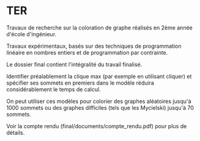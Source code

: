 TER
===

Travaux de recherche sur la coloration de graphe réalisés en 2ème année d'école d'ingénieur.

Travaux expérimentaux, basés sur des techniques de programmation linéaire en nombres entiers et de programmation par contrainte.

Le dossier final contient l'intégralité du travail finalisé.

Identifier préalablement la clique max (par exemple en utilisant cliquer) et spécifier ses sommets en premiers dans le modèle réduira considérablement le temps de calcul.

On peut utiliser ces modèles pour colorier des graphes aléatoires jusqu'à 1000 sommets ou des graphes difficiles (tels que les Mycielski) jusqu'à 70 sommets.

Voir la compte rendu (final/documents/compte_rendu.pdf) pour plus de détails.
